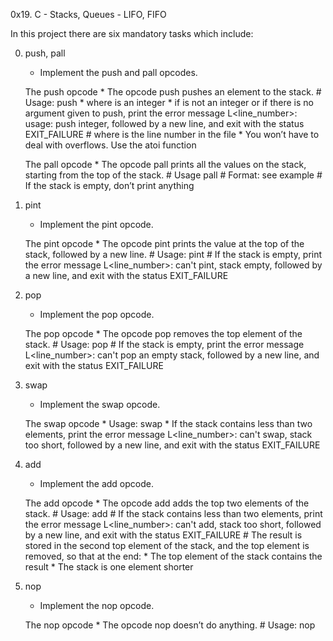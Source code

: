 0x19. C - Stacks, Queues - LIFO, FIFO

In this project there are six mandatory tasks which include:

0. push, pall
	* Implement the push and pall opcodes.

	The push opcode
		* The opcode push pushes an element to the stack.
			# Usage: push <int>
				* where <int> is an integer
		* if <int> is not an integer or if there is no argument given to push, print the error message L<line_number>: usage: push integer,
			followed by a new line, and exit with the status EXIT_FAILURE
			# where is the line number in the file
		* You won’t have to deal with overflows. Use the atoi function

	The pall opcode
		* The opcode pall prints all the values on the stack, starting from the top of the stack.
			# Usage pall
			# Format: see example
			# If the stack is empty, don’t print anything

1. pint
	* Implement the pint opcode.

	The pint opcode
		* The opcode pint prints the value at the top of the stack, followed by a new line.
			# Usage: pint
			# If the stack is empty, print the error message L<line_number>: can't pint, stack empty,
				followed by a new line, and exit with the status EXIT_FAILURE
	

2. pop
	* Implement the pop opcode.
	
	The pop opcode
		* The opcode pop removes the top element of the stack.
			# Usage: pop
			# If the stack is empty, print the error message L<line_number>: can't pop an empty stack,
				followed by a new line, and exit with the status EXIT_FAILURE

3. swap
	* Implement the swap opcode.

	The swap opcode
		* Usage: swap
		* If the stack contains less than two elements, print the error message L<line_number>: can't swap, stack too short,
			followed by a new line, and exit with the status EXIT_FAILURE

4. add
	* Implement the add opcode.

	The add opcode
		* The opcode add adds the top two elements of the stack.
			# Usage: add
			# If the stack contains less than two elements, print the error message L<line_number>: can't add, stack too short, 
				followed by a new line, and exit with the status EXIT_FAILURE
			# The result is stored in the second top element of the stack, and the top element is removed, so that at the end:
				* The top element of the stack contains the result
				* The stack is one element shorter


5. nop
	* Implement the nop opcode.

	The nop opcode
		* The opcode nop doesn’t do anything.
			# Usage: nop
